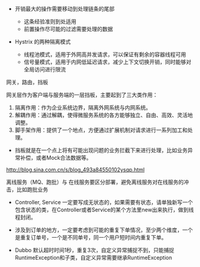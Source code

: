 * 开销最大的操作需要移动到处理链条的尾部
  * 这条经验准则到处适用
  * 前置操作尽可能的过滤需要处理的数据
  
* Hystrix 的两种隔离模式
  * 线程池模式，适用于外网高并发请求，可以保证有剩余的容器线程可用
  * 信号量模式，适用于内网低延迟请求，减少上下文切换开销，同时能够对全局访问进行限流  

网关，路由，挡板

网关层作为客户端与服务端的一层挡板，主要起到了三大类作用：

1. 隔离作用：作为企业系统边界，隔离外网系统与内网系统。
2. 解耦作用：通过解耦，使得微服务系统的各方能够独立、自由、高效、灵活地调整。
3. 脚手架作用：提供了一个地点，方便通过扩展机制对请求进行一系列加工和处理。

* 挡板就是在一个点上将有可能出现问题的业务拦截下来进行处理，比如业务异常补偿，或者Mock合法数据等。

http://blog.sina.com.cn/s/blog_493a84550102ysqp.html

离线服务（MQ、跑批）与 在线服务要区分部署，避免离线服务对在线服务的冲击，比如跑批业务

* Controller, Service 一定要写成无状态的，如果需要有状态，请单独新写一个包含状态的类，在Controller或者Service的某个方法里new出来执行，做到线程封闭。

* 涉及到订单的地方，一定要考虑到可能的重复下单情况，至少两个维度，一个是重复订单号，一个是不同单号，同一个用户短时间内重复下单。

* Dubbo 默认超时时间1秒，重复3次，自定义异常捕捉不到，只能捕捉RuntimeException和子类，自定义异常需要继承RuntimeException
